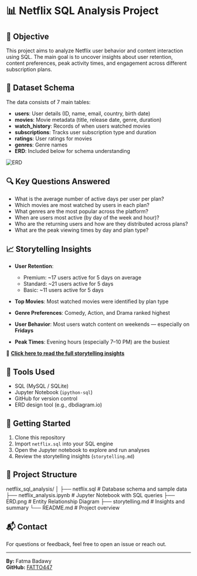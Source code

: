 # 📊 Netflix SQL Analysis Project

## 🧭 Objective
This project aims to analyze Netflix user behavior and content interaction using SQL. The main goal is to uncover insights about user retention, content preferences, peak activity times, and engagement across different subscription plans.

## 📂 Dataset Schema
The data consists of 7 main tables:

- **users**: User details (ID, name, email, country, birth date)  
- **movies**: Movie metadata (title, release date, genre, duration)  
- **watch_history**: Records of when users watched movies  
- **subscriptions**: Tracks user subscription type and duration  
- **ratings**: User ratings for movies  
- **genres**: Genre names  
- **ERD**: Included below for schema understanding

![ERD](netflix_erd.png)

## 🔍 Key Questions Answered
- What is the average number of active days per user per plan?
- Which movies are most watched by users in each plan?
- What genres are the most popular across the platform?
- When are users most active (by day of the week and hour)?
- Who are the returning users and how are they distributed across plans?
- What are the peak viewing times by day and plan type?

## 📈 Storytelling Insights
- **User Retention**:  
  - Premium: ~17 users active for 5 days on average  
  - Standard: ~21 users active for 5 days  
  - Basic: ~11 users active for 5 days  

- **Top Movies**: Most watched movies were identified by plan type  
- **Genre Preferences**: Comedy, Action, and Drama ranked highest  
- **User Behavior**: Most users watch content on weekends — especially on **Fridays**  
- **Peak Times**: Evening hours (especially 7–10 PM) are the busiest

📖 **[Click here to read the full storytelling insights](storytelling.md)**

## 🧠 Tools Used
- SQL (MySQL / SQLite)
- Jupyter Notebook (`ipython-sql`)
- GitHub for version control
- ERD design tool (e.g., dbdiagram.io)

## 🚀 Getting Started
1. Clone this repository  
2. Import `netflix.sql` into your SQL engine  
3. Open the Jupyter notebook to explore and run analyses  
4. Review the storytelling insights (`storytelling.md`)

## 📁 Project Structure
netflix_sql_analysis/
│
├── netflix.sql # Database schema and sample data
├── netflix_analysis.ipynb # Jupyter Notebook with SQL queries
├── ERD.png # Entity Relationship Diagram
├── storytelling.md # Insights and summary
└── README.md # Project overview

## 📬 Contact
For questions or feedback, feel free to open an issue or reach out.

---

**By:** Fatma Badawy  
**GitHub:** [FATTO447](https://github.com/FATTO447)
